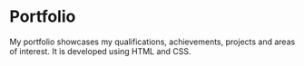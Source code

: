 # Portfolio
My portfolio showcases my qualifications, achievements, projects and areas of interest. It is developed using HTML and CSS.
